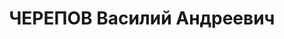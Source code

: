 ---
title: ЧЕРЕПОВ Василий Андреевич
description: "Род. в 1890, Д. Мундил, русский, обр.: сельская школа, бывший член ВКП(б).\
  \ Проживал: г. Пятигорск. Управляющий спирттрестом \n  Арестован 29.07.1937. Приговор:\
  \ ВМН. Расстрелян"
---